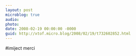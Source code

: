 ```yaml
---
layout: post
microblog: true
audio: 
photo: 
date: 2008-02-19 00:00:00 -0000
guid: http://xtof.micro.blog/2008/02/19/t732602852.html
---
```

#imiject  merci
